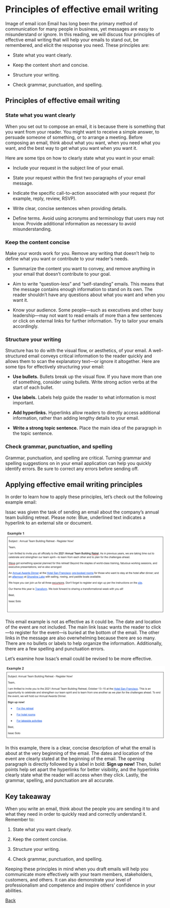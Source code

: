 # Principles of effective email writing
Image of email icon
Email has long been the primary method of communication for many people in business, yet messages are easy to misunderstand or ignore. In this reading, we will discuss four principles of effective email writing that will help your emails to stand out, be remembered, and elicit the response you need. These principles are:

* State what you want clearly.

* Keep the content short and concise.

* Structure your writing.

* Check grammar, punctuation, and spelling.

## Principles of effective email writing
### State what you want clearly
When you set out to compose an email, it is because there is something that you want from your reader. You might want to receive a simple answer, to persuade someone of something, or to arrange a meeting. Before composing an email, think about what you want, when you need what you want, and the best way to get what you want when you want it. 

Here are some tips on how to clearly state what you want in your email:

* Include your request in the subject line of your email.

* State your request within the first two paragraphs of your email message.

* Indicate the specific call-to-action associated with your request (for example, reply, review, RSVP).

* Write clear, concise sentences when providing details.

* Define terms. Avoid using acronyms and terminology that users may not know. Provide additional information as necessary to avoid misunderstanding. 

### Keep the content concise
Make your words work for you. Remove any writing that doesn’t help to define what you want or contribute to your reader's needs.

* Summarize the content you want to convey, and remove anything in your email that doesn’t contribute to your goal.

* Aim to write “question-less” and “self-standing” emails. This means that the message contains enough information to stand on its own. The reader shouldn’t have any questions about what you want and when you want it.

* Know your audience. Some people—such as executives and other busy leadership—may not want to read emails of more than a few sentences or click on external links for further information. Try to tailor your emails accordingly.

### Structure your writing
Structure has to do with the visual flow, or aesthetics, of your email. A well-structured email conveys critical information to the reader quickly and allows them to scan the explanatory text—or ignore it altogether. Here are some tips for effectively structuring your email:

* **Use bullets.** Bullets break up the visual flow. If you have more than one of something, consider using bullets. Write strong action verbs at the start of each bullet.

* **Use labels.** Labels help guide the reader to what information is most important. 

* **Add hyperlinks.** Hyperlinks allow readers to directly access additional information, rather than adding lengthy details to your email.

* **Write a strong topic sentence.** Place the main idea of the paragraph in the topic sentence. 

### Check grammar, punctuation, and spelling
Grammar, punctuation, and spelling are critical. Turning grammar and spelling suggestions on in your email application can help you quickly identify errors. Be sure to correct any errors before sending off. 

## Applying effective email writing principles
In order to learn how to apply these principles, let’s check out the following example email:

Issac was given the task of sending an email about the company’s annual team building retreat. Please note: Blue, underlined text indicates a hyperlink to an external site or document.

![](./images/c4-w5-r1.1.png)

This email example is not as effective as it could be. The date and location of the event are not included. The main link Issac wants the reader to click—to register for the event—is buried at the bottom of the email. The other links in the message are also overwhelming because there are so many. There are no bullets or labels to help organize the information. Additionally, there are a few spelling and punctuation errors. 

Let’s examine how Issac’s email could be revised to be more effective.


![](./images/c4-w5-r1.2.png)

In this example, there is a clear, concise description of what the email is about at the very beginning of the email. The dates and location of the event are clearly stated at the beginning of the email. The opening paragraph is directly followed by a label in bold: **Sign up now!** Then, bullet points help set apart the hyperlinks for better visibility, and the hyperlinks clearly state what the reader will access when they click. Lastly, the grammar, spelling, and punctuation are all accurate.

## Key takeaway
When you write an email, think about the people you are sending it to and what they need in order to quickly read and correctly understand it. Remember to:

1. State what you want clearly.

1. Keep the content concise.

1. Structure your writing.

1. Check grammar, punctuation, and spelling.

Keeping these principles in mind when you draft emails will help you communicate more effectively with your team members, stakeholders, customers, and others. It can also demonstrate your level of professionalism and competence and inspire others’ confidence in your abilities. 

[Back](./c4-Project-Execution.md)
